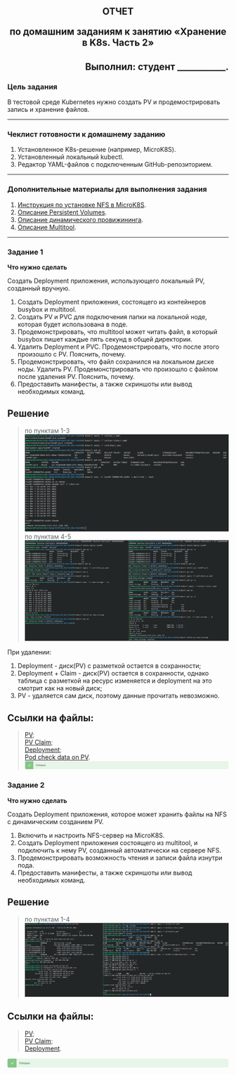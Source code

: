 ## <p style="text-align: center;">ОТЧЕТ</p> <p style="text-align: center;">по домашним заданиям к занятию «Хранение в K8s. Часть 2»</p>
## <p style="text-align: right;">Выполнил: студент ___________.</p>


### Цель задания

В тестовой среде Kubernetes нужно создать PV и продемострировать запись и хранение файлов.

------

### Чеклист готовности к домашнему заданию

1. Установленное K8s-решение (например, MicroK8S).
2. Установленный локальный kubectl.
3. Редактор YAML-файлов с подключенным GitHub-репозиторием.

------

### Дополнительные материалы для выполнения задания

1. [Инструкция по установке NFS в MicroK8S](https://microk8s.io/docs/nfs). 
2. [Описание Persistent Volumes](https://kubernetes.io/docs/concepts/storage/persistent-volumes/). 
3. [Описание динамического провижининга](https://kubernetes.io/docs/concepts/storage/dynamic-provisioning/). 
4. [Описание Multitool](https://github.com/wbitt/Network-MultiTool).

------

### Задание 1

**Что нужно сделать**

Создать Deployment приложения, использующего локальный PV, созданный вручную.

1. Создать Deployment приложения, состоящего из контейнеров busybox и multitool.
2. Создать PV и PVC для подключения папки на локальной ноде, которая будет использована в поде.
3. Продемонстрировать, что multitool может читать файл, в который busybox пишет каждые пять секунд в общей директории. 
4. Удалить Deployment и PVC. Продемонстрировать, что после этого произошло с PV. Пояснить, почему.
5. Продемонстрировать, что файл сохранился на локальном диске ноды. Удалить PV.  Продемонстрировать что произошло с файлом после удаления PV. Пояснить, почему.
6. Предоставить манифесты, а также скриншоты или вывод необходимых команд.


## Решение
> по пунктам 1-3
![localImage](./screen_VII.07_1.png)        
> по пунктам 4-5
![localImage](./screen_VII.07_2.png) 

При удалении:
1. Deployment - диск(PV) с разметкой остается в сохранности;
2. Deployment + Claim - диск(PV) остается в сохранности, однако таблица с разметкой на ресурс изменяется и deployment на это смотрит как на новый диск;
3. PV - удаляется сам диск, поэтому данные прочитать невозможно.
  
## Ссылки на файлы:
>[PV](./conf/pv_1.yaml);       
>[PV Claim](./conf/pv-claim_1.yaml);      
>[Deployment](./conf/depl1.yaml);     
>[Pod check data on PV](./conf/check_pv.yaml).         
![localImage](./Yes.png)


### Задание 2

**Что нужно сделать**

Создать Deployment приложения, которое может хранить файлы на NFS с динамическим созданием PV.

1. Включить и настроить NFS-сервер на MicroK8S.
2. Создать Deployment приложения состоящего из multitool, и подключить к нему PV, созданный автоматически на сервере NFS.
3. Продемонстрировать возможность чтения и записи файла изнутри пода. 
4. Предоставить манифесты, а также скриншоты или вывод необходимых команд.


## Решение
> по пунктам 1-4
![localImage](./screen_VII.07_3.png)        

## Ссылки на файлы:
>[PV](./conf/pv-nfs.yaml);       
>[PV Claim](./conf/pv-claim_2.yaml);       
>[Deployment](./conf/depl2.yaml).      

![localImage](./Yes.png)
